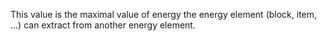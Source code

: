 This value is the maximal value of energy the energy element (block, item, ...) can extract from another energy element.